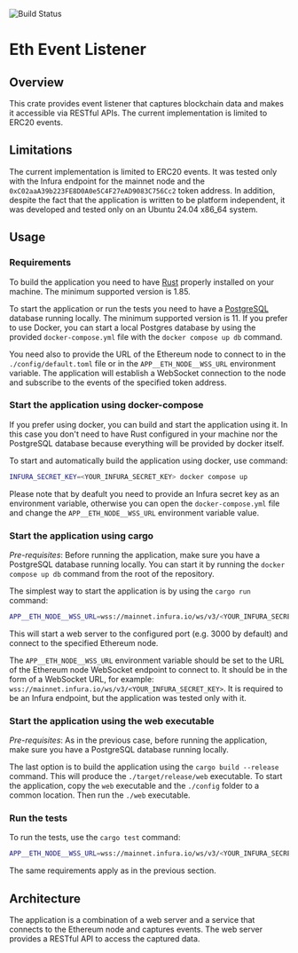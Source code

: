 ![Build Status](https://github.com/ufoscout/eth_event_listener_test/actions/workflows/build_and_test.yml/badge.svg)

# Eth Event Listener

## Overview
This crate provides event listener that captures blockchain data and makes it accessible via RESTful APIs.
The current implementation is limited to ERC20 events.

## Limitations

The current implementation is limited to ERC20 events. It was tested only with the Infura endpoint for the mainnet node and the `0xC02aaA39b223FE8D0A0e5C4F27eAD9083C756Cc2` token address.
In addition, despite the fact that the application is written to be platform independent, it was developed and tested only on an Ubuntu 24.04 x86_64 system.


## Usage

### Requirements

To build the application you need to have [Rust](https://www.rust-lang.org/) properly installed on your machine. The minimum supported version is 1.85.

To start the application or run the tests you need to have a [PostgreSQL](https://www.postgresql.org/) database running locally. The minimum supported version is 11. If you prefer to use Docker, you can start a local Postgres database by using the provided `docker-compose.yml` file with the `docker compose up db` command.

You need also to provide the URL of the Ethereum node to connect to in the `./config/default.toml` file or in the `APP__ETH_NODE__WSS_URL` environment variable. The application will establish a WebSocket connection to the node and subscribe to the events of the specified token address.


### Start the application using docker-compose

If you prefer using docker, you can build and start the application using it. In this case you don't need to have Rust configured in your machine nor the PostgreSQL database because everything will be provided by docker itself.

To start and automatically build the application using docker, use command:
```bash
INFURA_SECRET_KEY=<YOUR_INFURA_SECRET_KEY> docker compose up
```

Please note that by deafult you need to provide an Infura secret key as an environment variable, otherwise you can open the `docker-compose.yml` file and change the `APP__ETH_NODE__WSS_URL` environment variable value.


### Start the application using cargo

*Pre-requisites*: Before running the application, make sure you have a PostgreSQL database running locally. You can start it by running the `docker compose up db` command from the root of the repository.

The simplest way to start the application is by using the `cargo run` command:

```bash
APP__ETH_NODE__WSS_URL=wss://mainnet.infura.io/ws/v3/<YOUR_INFURA_SECRET_KEY> cargo run -p web
```

This will start a web server to the configured port (e.g. 3000 by default) and connect to the specified Ethereum node.

The `APP__ETH_NODE__WSS_URL` environment variable should be set to the URL of the Ethereum node WebSocket endpoint to connect to. It should be in the form of a WebSocket URL, for example: `wss://mainnet.infura.io/ws/v3/<YOUR_INFURA_SECRET_KEY>`. It is required to be an Infura endpoint, but the application was tested only with it.


### Start the application using the web executable

*Pre-requisites*: As in the previous case, before running the application, make sure you have a PostgreSQL database running locally.

The last option is to build the application using the `cargo build --release` command. This will produce the `./target/release/web` executable.
To start the application, copy the `web` executable and the `./config` folder to a common location. Then run the `./web` executable.


### Run the tests

To run the tests, use the `cargo test` command: 

```bash
APP__ETH_NODE__WSS_URL=wss://mainnet.infura.io/ws/v3/<YOUR_INFURA_SECRET_KEY> cargo test
```

The same requirements apply as in the previous section.


## Architecture

The application is a combination of a web server and a service that connects to the Ethereum node and captures events. The web server provides a RESTful API to access the captured data.
